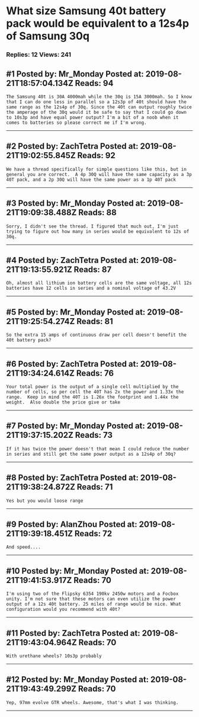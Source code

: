 # What size Samsung 40t battery pack would be equivalent to a 12s4p of Samsung 30q

### Replies: 12 Views: 241

## \#1 Posted by: Mr_Monday Posted at: 2019-08-21T18:57:04.134Z Reads: 94

```
The Samsung 40t is 30A 4000mah while the 30q is 15A 3000mah. So I know that I can do one less in parallel so a 12s3p of 40t should have the same range as the 12s4p of 30q. Since the 40t can output roughly twice the amperage of the 30q would it be safe to say that I could go down to 10s3p and have equal power output? I'm a bit of a noob when it comes to batteries so please correct me if I'm wrong.
```

---
## \#2 Posted by: ZachTetra Posted at: 2019-08-21T19:02:55.845Z Reads: 92

```
We have a thread specifically for simple questions like this, but in general you are correct.  A 4p 30Q will have the same capacity as a 3p 40T pack, and a 2p 30Q will have the same power as a 1p 40T pack
```

---
## \#3 Posted by: Mr_Monday Posted at: 2019-08-21T19:09:38.488Z Reads: 88

```
Sorry, I didn't see the thread. I figured that much out, I'm just trying to figure out how many in series would be equivalent to 12s of 30q.
```

---
## \#4 Posted by: ZachTetra Posted at: 2019-08-21T19:13:55.921Z Reads: 87

```
Oh, almost all lithium ion battery cells are the same voltage, all 12s batteries have 12 cells in series and a nominal voltage of 43.2V
```

---
## \#5 Posted by: Mr_Monday Posted at: 2019-08-21T19:25:54.274Z Reads: 81

```
So the extra 15 amps of continuous draw per cell doesn't benefit the 40t battery pack?
```

---
## \#6 Posted by: ZachTetra Posted at: 2019-08-21T19:34:24.614Z Reads: 76

```
Your total power is the output of a single cell multiplied by the number of cells, so per cell the 40T has 2x the power and 1.33x the range.  Keep in mind the 40T is 1.26x the footprint and 1.44x the weight.  Also double the price give or take
```

---
## \#7 Posted by: Mr_Monday Posted at: 2019-08-21T19:37:15.202Z Reads: 73

```
If it has twice the power doesn't that mean I could reduce the number in series and still get the same power output as a 12s4p of 30q?
```

---
## \#8 Posted by: ZachTetra Posted at: 2019-08-21T19:38:24.872Z Reads: 71

```
Yes but you would loose range
```

---
## \#9 Posted by: AlanZhou Posted at: 2019-08-21T19:39:18.451Z Reads: 72

```
And speed....
```

---
## \#10 Posted by: Mr_Monday Posted at: 2019-08-21T19:41:53.917Z Reads: 70

```
I'm using two of the Flipsky 6354 190kv 2450w motors and a Focbox unity. I'm not sure that these motors can even utilize the power output of a 12s 40t battery. 25 miles of range would be nice. What configuration would you recommend with 40t?
```

---
## \#11 Posted by: ZachTetra Posted at: 2019-08-21T19:43:04.964Z Reads: 70

```
With urethane wheels? 10s3p probably
```

---
## \#12 Posted by: Mr_Monday Posted at: 2019-08-21T19:43:49.299Z Reads: 70

```
Yep, 97mm evolve GTR wheels. Awesome, that's what I was thinking.
```

---
